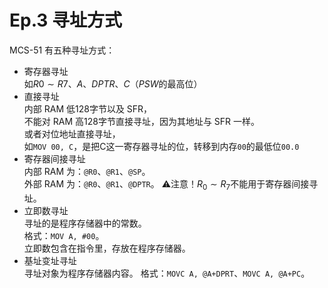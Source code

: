 # Ep.3 寻址方式

MCS-51 有五种寻址方式：

* 寄存器寻址  
  如$R0\sim R7$、$A$、$DPTR$、$C$（$PSW$的最高位）
* 直接寻址  
  内部 RAM 低128字节以及 SFR，  
  不能对 RAM 高128字节直接寻址，因为其地址与 SFR 一样。  
  或者对位地址直接寻址，  
  如`MOV 00, C`，是把C这一寄存器寻址的位，转移到内存`00`的最低位`00.0`
* 寄存器间接寻址  
  内部 RAM 为：`@R0`、`@R1`、`@SP`。  
  外部 RAM 为：`@R0`、`@R1`、`@DPTR`。
  ⚠注意！$R_0\sim R_7$不能用于寄存器间接寻址。
* 立即数寻址  
  寻址的是程序存储器中的常数。  
  格式：`MOV A, #00`。  
  立即数包含在指令里，存放在程序存储器。
* 基址变址寻址  
  寻址对象为程序存储器内容。
  格式：`MOVC A, @A+DPRT`、`MOVC A, @A+PC`。